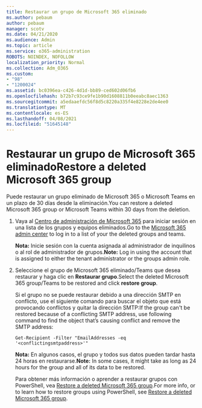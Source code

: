 ```yaml
---
title: Restaurar un grupo de Microsoft 365 eliminado
ms.author: pebaum
author: pebaum
manager: scotv
ms.date: 04/21/2020
ms.audience: Admin
ms.topic: article
ms.service: o365-administration
ROBOTS: NOINDEX, NOFOLLOW
localization_priority: Normal
ms.collection: Adm_O365
ms.custom:
- "98"
- "1200024"
ms.assetid: bc0396ea-c426-4d1d-bb89-ced602d06fb6
ms.openlocfilehash: b72b7c93ce9fe1b90d1608811b0eeabc8aec1363
ms.sourcegitcommit: a5edaaefdc56f8d5c8220a335f4e8228e2de4ee0
ms.translationtype: MT
ms.contentlocale: es-ES
ms.lasthandoff: 04/08/2021
ms.locfileid: "51645148"
---
```

# <a name="restore-a-deleted-microsoft-365-group"></a><span data-ttu-id="7d6c0-102">Restaurar un grupo de Microsoft 365 eliminado</span><span class="sxs-lookup"><span data-stu-id="7d6c0-102">Restore a deleted Microsoft 365 group</span></span>

<span data-ttu-id="7d6c0-103">Puede restaurar un grupo eliminado de Microsoft 365 o Microsoft Teams en un plazo de 30 días desde la eliminación.</span><span class="sxs-lookup"><span data-stu-id="7d6c0-103">You can restore a deleted Microsoft 365 group or Microsoft Teams within 30 days from the deletion.</span></span>

1. <span data-ttu-id="7d6c0-104">Vaya al [Centro de administración de Microsoft 365](https://aka.ms/RestoreDeletedGroup) para iniciar sesión en una lista de los grupos y equipos eliminados.</span><span class="sxs-lookup"><span data-stu-id="7d6c0-104">Go to the [Microsoft 365 admin center](https://aka.ms/RestoreDeletedGroup) to log in to a list of your the deleted groups and teams.</span></span>

    <span data-ttu-id="7d6c0-105">**Nota:** Inicie sesión con la cuenta asignada al administrador de inquilinos o al rol de administrador de grupos.</span><span class="sxs-lookup"><span data-stu-id="7d6c0-105">**Note:** Log in using the account that is assigned to either the tenant administrator or the groups admin role.</span></span>

1. <span data-ttu-id="7d6c0-106">Seleccione el grupo de Microsoft 365 eliminado/Teams que desea restaurar y haga clic en **Restaurar grupo**.</span><span class="sxs-lookup"><span data-stu-id="7d6c0-106">Select the deleted Microsoft 365 group/Teams to be restored and click **restore group**.</span></span>

    <span data-ttu-id="7d6c0-107">Si el grupo no se puede restaurar debido a una dirección SMTP en conflicto, use el siguiente comando para buscar el objeto que está provocando conflictos y quitar la dirección SMTP:</span><span class="sxs-lookup"><span data-stu-id="7d6c0-107">If the group can't be restored because of a conflicting SMTP address, use following command to find the object that’s causing conflict and remove the SMTP address:</span></span>

    `Get-Recipient -Filter "EmailAddresses -eq '<conflictingsmtpaddress>'"`

    <span data-ttu-id="7d6c0-108">**Nota:** En algunos casos, el grupo y todos sus datos pueden tardar hasta 24 horas en restaurarse.</span><span class="sxs-lookup"><span data-stu-id="7d6c0-108">**Note:** In some cases, it might take as long as 24 hours for the group and all of its data to be restored.</span></span>

    <span data-ttu-id="7d6c0-109">Para obtener más información o aprender a restaurar grupos con PowerShell, vea [Restore a deleted Microsoft 365 group](https://go.microsoft.com/fwlink/?linkid=867802).</span><span class="sxs-lookup"><span data-stu-id="7d6c0-109">For more info, or to learn how to restore groups using PowerShell, see [Restore a deleted Microsoft 365 group](https://go.microsoft.com/fwlink/?linkid=867802).</span></span>